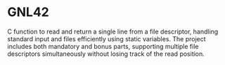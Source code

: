 # GNL42
 C function to read and return a single line from a file descriptor, handling standard input and files efficiently using static variables. The project includes both mandatory and bonus parts, supporting multiple file descriptors simultaneously without losing track of the read position.
